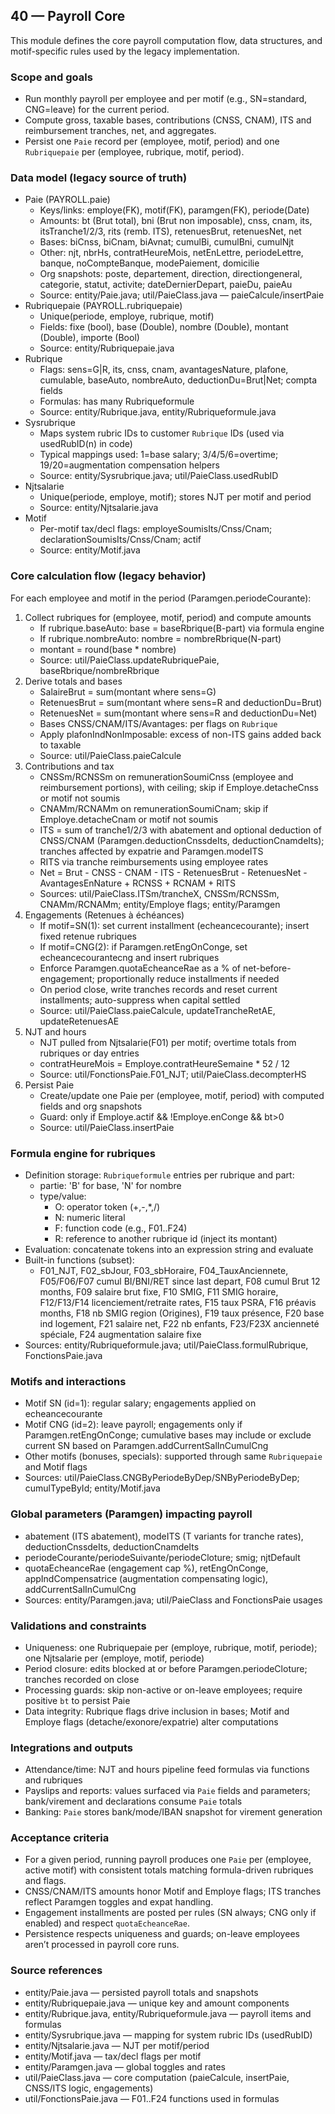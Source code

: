 ## 40 — Payroll Core

This module defines the core payroll computation flow, data structures, and motif-specific rules used by the legacy implementation.

### Scope and goals
- Run monthly payroll per employee and per motif (e.g., SN=standard, CNG=leave) for the current period.
- Compute gross, taxable bases, contributions (CNSS, CNAM), ITS and reimbursement tranches, net, and aggregates.
- Persist one `Paie` record per (employee, motif, period) and one `Rubriquepaie` per (employee, rubrique, motif, period).

### Data model (legacy source of truth)
- Paie (PAYROLL.paie)
  - Keys/links: employe(FK), motif(FK), paramgen(FK), periode(Date)
  - Amounts: bt (Brut total), bni (Brut non imposable), cnss, cnam, its, itsTranche1/2/3, rits (remb. ITS), retenuesBrut, retenuesNet, net
  - Bases: biCnss, biCnam, biAvnat; cumulBi, cumulBni, cumulNjt
  - Other: njt, nbrHs, contratHeureMois, netEnLettre, periodeLettre, banque, noCompteBanque, modePaiement, domicilie
  - Org snapshots: poste, departement, direction, directiongeneral, categorie, statut, activite; dateDernierDepart, paieDu, paieAu
  - Source: entity/Paie.java; util/PaieClass.java — paieCalcule/insertPaie
- Rubriquepaie (PAYROLL.rubriquepaie)
  - Unique(periode, employe, rubrique, motif)
  - Fields: fixe (bool), base (Double), nombre (Double), montant (Double), importe (Bool)
  - Source: entity/Rubriquepaie.java
- Rubrique
  - Flags: sens=G|R, its, cnss, cnam, avantagesNature, plafone, cumulable, baseAuto, nombreAuto, deductionDu=Brut|Net; compta fields
  - Formulas: has many Rubriqueformule
  - Source: entity/Rubrique.java, entity/Rubriqueformule.java
- Sysrubrique
  - Maps system rubric IDs to customer `Rubrique` IDs (used via usedRubID(n) in code)
  - Typical mappings used: 1=base salary; 3/4/5/6=overtime; 19/20=augmentation compensation helpers
  - Source: entity/Sysrubrique.java; util/PaieClass.usedRubID
- Njtsalarie
  - Unique(periode, employe, motif); stores NJT per motif and period
  - Source: entity/Njtsalarie.java
- Motif
  - Per-motif tax/decl flags: employeSoumisIts/Cnss/Cnam; declarationSoumisIts/Cnss/Cnam; actif
  - Source: entity/Motif.java

### Core calculation flow (legacy behavior)
For each employee and motif in the period (Paramgen.periodeCourante):
1) Collect rubriques for (employee, motif, period) and compute amounts
   - If rubrique.baseAuto: base = baseRbrique(B-part) via formula engine
   - If rubrique.nombreAuto: nombre = nombreRbrique(N-part)
   - montant = round(base * nombre)
   - Source: util/PaieClass.updateRubriquePaie, baseRbrique/nombreRbrique
2) Derive totals and bases
   - SalaireBrut = sum(montant where sens=G)
   - RetenuesBrut = sum(montant where sens=R and deductionDu=Brut)
   - RetenuesNet = sum(montant where sens=R and deductionDu=Net)
   - Bases CNSS/CNAM/ITS/Avantages: per flags on `Rubrique`
   - Apply plafonIndNonImposable: excess of non-ITS gains added back to taxable
   - Source: util/PaieClass.paieCalcule
3) Contributions and tax
   - CNSSm/RCNSSm on remunerationSoumiCnss (employee and reimbursement portions), with ceiling; skip if Employe.detacheCnss or motif not soumis
   - CNAMm/RCNAMm on remunerationSoumiCnam; skip if Employe.detacheCnam or motif not soumis
   - ITS = sum of tranche1/2/3 with abatement and optional deduction of CNSS/CNAM (Paramgen.deductionCnssdeIts, deductionCnamdeIts); tranches affected by expatrie and Paramgen.modeITS
   - RITS via tranche reimbursements using employee rates
   - Net = Brut - CNSS - CNAM - ITS - RetenuesBrut - RetenuesNet - AvantagesEnNature + RCNSS + RCNAM + RITS
   - Sources: util/PaieClass.ITSm/trancheX, CNSSm/RCNSSm, CNAMm/RCNAMm; entity/Employe flags; entity/Paramgen
4) Engagements (Retenues à échéances)
   - If motif=SN(1): set current installment (echeancecourante); insert fixed retenue rubriques
   - If motif=CNG(2): if Paramgen.retEngOnConge, set echeancecourantecng and insert rubriques
   - Enforce Paramgen.quotaEcheanceRae as a % of net-before-engagement; proportionally reduce installments if needed
   - On period close, write tranches records and reset current installments; auto-suppress when capital settled
   - Source: util/PaieClass.paieCalcule, updateTrancheRetAE, updateRetenuesAE
5) NJT and hours
   - NJT pulled from Njtsalarie(F01) per motif; overtime totals from rubriques or day entries
   - contratHeureMois = Employe.contratHeureSemaine * 52 / 12
   - Source: util/FonctionsPaie.F01_NJT; util/PaieClass.decompterHS
6) Persist Paie
   - Create/update one Paie per (employee, motif, period) with computed fields and org snapshots
   - Guard: only if Employe.actif && !Employe.enConge && bt>0
   - Source: util/PaieClass.insertPaie

### Formula engine for rubriques
- Definition storage: `Rubriqueformule` entries per rubrique and part:
  - partie: 'B' for base, 'N' for nombre
  - type/value:
    - O: operator token (+,-,*,/)
    - N: numeric literal
    - F: function code (e.g., F01..F24)
    - R: reference to another rubrique id (inject its montant)
- Evaluation: concatenate tokens into an expression string and evaluate
- Built-in functions (subset):
  - F01_NJT, F02_sbJour, F03_sbHoraire, F04_TauxAnciennete, F05/F06/F07 cumul BI/BNI/RET since last depart, F08 cumul Brut 12 months, F09 salaire brut fixe, F10 SMIG, F11 SMIG horaire, F12/F13/F14 licenciement/retraite rates, F15 taux PSRA, F16 préavis months, F18 nb SMIG region (Origines), F19 taux présence, F20 base ind logement, F21 salaire net, F22 nb enfants, F23/F23X ancienneté spéciale, F24 augmentation salaire fixe
- Sources: entity/Rubriqueformule.java; util/PaieClass.formulRubrique, FonctionsPaie.java

### Motifs and interactions
- Motif SN (id=1): regular salary; engagements applied on echeancecourante
- Motif CNG (id=2): leave payroll; engagements only if Paramgen.retEngOnConge; cumulative bases may include or exclude current SN based on Paramgen.addCurrentSalInCumulCng
- Other motifs (bonuses, specials): supported through same `Rubriquepaie` and Motif flags
- Sources: util/PaieClass.CNGByPeriodeByDep/SNByPeriodeByDep; cumulTypeById; entity/Motif.java

### Global parameters (Paramgen) impacting payroll
- abatement (ITS abatement), modeITS (T variants for tranche rates), deductionCnssdeIts, deductionCnamdeIts
- periodeCourante/periodeSuivante/periodeCloture; smig; njtDefault
- quotaEcheanceRae (engagement cap %), retEngOnConge, appIndCompensatrice (augmentation compensating logic), addCurrentSalInCumulCng
- Sources: entity/Paramgen.java; util/PaieClass and FonctionsPaie usages

### Validations and constraints
- Uniqueness: one Rubriquepaie per (employe, rubrique, motif, periode); one Njtsalarie per (employe, motif, periode)
- Period closure: edits blocked at or before Paramgen.periodeCloture; tranches recorded on close
- Processing guards: skip non-active or on-leave employees; require positive `bt` to persist Paie
- Data integrity: Rubrique flags drive inclusion in bases; Motif and Employe flags (detache/exonore/expatrie) alter computations

### Integrations and outputs
- Attendance/time: NJT and hours pipeline feed formulas via functions and rubriques
- Payslips and reports: values surfaced via `Paie` fields and parameters; bank/virement and declarations consume `Paie` totals
- Banking: `Paie` stores bank/mode/IBAN snapshot for virement generation

### Acceptance criteria
- For a given period, running payroll produces one `Paie` per (employee, active motif) with consistent totals matching formula-driven rubriques and flags.
- CNSS/CNAM/ITS amounts honor Motif and Employe flags; ITS tranches reflect Paramgen toggles and expat handling.
- Engagement installments are posted per rules (SN always; CNG only if enabled) and respect `quotaEcheanceRae`.
- Persistence respects uniqueness and guards; on-leave employees aren’t processed in payroll core runs.

### Source references
- entity/Paie.java — persisted payroll totals and snapshots
- entity/Rubriquepaie.java — unique key and amount components
- entity/Rubrique.java, entity/Rubriqueformule.java — payroll items and formulas
- entity/Sysrubrique.java — mapping for system rubric IDs (usedRubID)
- entity/Njtsalarie.java — NJT per motif/period
- entity/Motif.java — tax/decl flags per motif
- entity/Paramgen.java — global toggles and rates
- util/PaieClass.java — core computation (paieCalcule, insertPaie, CNSS/ITS logic, engagements)
- util/FonctionsPaie.java — F01..F24 functions used in formulas
